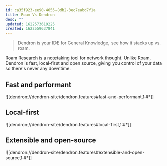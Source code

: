 ```yaml
---
id: ca35f923-ee90-4655-8db2-3ec7eabd7f1a
title: Roam Vs Dendron
desc: ""
updated: 1622573619225
created: 1622559637841
---
```


> Dendron is your IDE for General Knowledge, see how it stacks up vs. roam.

Roam Research is a notetaking tool for network thought. Unlike Roam, Dendron is fast, local-first and open source, giving you control of your data so there's never any downtime.

## Fast and performant

![[dendron://dendron-site/dendron.features#fast-and-performant,1:#*]]

## Local-first

![[dendron://dendron-site/dendron.features#local-first,1:#*]]

## Extensible and open-source

![[dendron://dendron-site/dendron.features#extensible-and-open-source,1:#*]]
